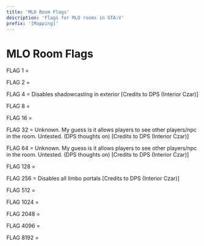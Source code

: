 ```yaml
---
title: 'MLO Room Flags'
description: 'Flags for MLO rooms in GTA:V'
prefix: '[Mapping]'
---
```


# MLO Room Flags

FLAG 1 =

FLAG 2 =

FLAG 4 = Disables shadowcasting in exterior \[Credits to DPS (Interior
Czar)\]

FLAG 8 =

FLAG 16 =

FLAG 32 = Unknown. My guess is it allows players to see other
players/npc in the room. Untested. (DPS thoughts on) \[Credits to DPS
(Interior Czar)\]

FLAG 64 = Unknown. My guess is it allows players to see other
players/npc in the room. Untested. (DPS thoughts on) \[Credits to DPS
(Interior Czar)\]

FLAG 128 =

FLAG 256 = Disables all limbo portals \[Credits to DPS (Interior Czar)\]

FLAG 512 =

FLAG 1024 =

FLAG 2048 =

FLAG 4096 =

FLAG 8192 =